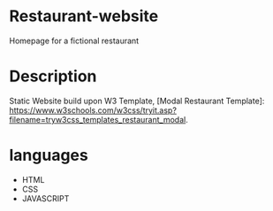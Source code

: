 # Restaurant-website

Homepage for a fictional restaurant

# Description

Static Website  build upon W3 Template, [Modal Restaurant Template]: https://www.w3schools.com/w3css/tryit.asp?filename=tryw3css_templates_restaurant_modal.

# languages

- HTML
- CSS
- JAVASCRIPT
